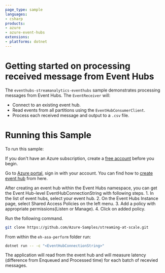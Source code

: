 ```yaml
---
page_type: sample
languages:
- csharp
products:
- azure
- azure-event-hubs 
extensions:
- platforms: dotnet
---
```


# Getting started on processing received message from Event Hubs #

The `eventhubs-streamanalytics-eventhubs` sample demonstrates processing messages from Event Hubs. The `EventReceiver` will:

 - Connect to an existing event hub.
 - Read events from all partitions using the `EventHubConsumerClient`.
 - Process each received message and output to a `.csv` file.

# Running this Sample #
To run this sample:

If you don't have an Azure subscription, create a [free account] before you begin.
	
Go to [Azure portal], sign in with your account. You can find how to [create event hub] from here. 

After creating an event hub within the Event Hubs namespace, you can get the Event Hub-level EventHubConnectionString with following steps.
	1. In the list of event hubs, select your event hub.
	2. On the Event Hubs Instance page, select Shared Access Policies on the left menu.
	3. Add a policy with appropriate permissions(Listen or Manage).
	4. Click on added policy.

Run the following command.
```bash	
git clone https://github.com/Azure-Samples/streaming-at-scale.git
```
From within the `eh-asa-perform` folder run:

```bash
dotnet run -- -c "<EventHubConnectionString>"
```
The application will read from the event hub and will measure latency (difference from Enqueued and Processed time) for each batch of recevied messages.

<!-- LINKS -->
[free account]: https://azure.microsoft.com/free/?WT.mc_id=A261C142F
[Azure portal]: https://ms.portal.azure.com/#home
[create event hub]: https://docs.microsoft.com/en-us/azure/event-hubs/event-hubs-create